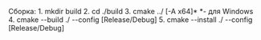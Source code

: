 Сборка:
	1. mkdir build
	2. cd ./build
	3. cmake ../ [-A x64]*    *- для Windows
	4. cmake --build ./ --config [Release/Debug]
	5. cmake --install ./ --config [Release/Debug]